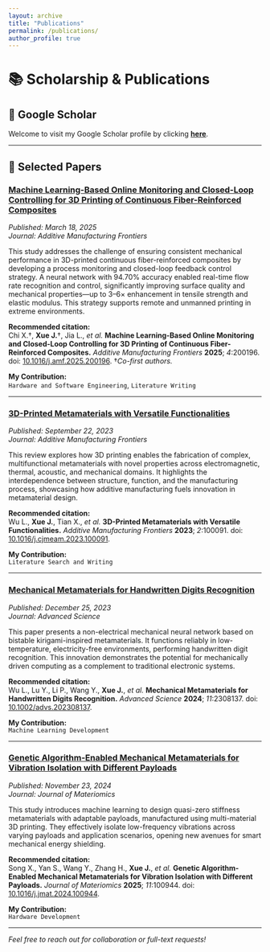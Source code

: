 ```yaml
---
layout: archive
title: "Publications"
permalink: /publications/
author_profile: true
---
```


# 📚 Scholarship & Publications

## 🔗 Google Scholar  
Welcome to visit my Google Scholar profile by clicking [**here**](https://scholar.google.com/citations?user=oS-BHzcAAAAJ&hl=en).

---

## 📄 Selected Papers

### [**Machine Learning-Based Online Monitoring and Closed-Loop Controlling for 3D Printing of Continuous Fiber-Reinforced Composites**](https://www.sciencedirect.com/science/article/pii/S2950431725000061)  
*Published: March 18, 2025*  
*Journal: Additive Manufacturing Frontiers*

This study addresses the challenge of ensuring consistent mechanical performance in 3D-printed continuous fiber-reinforced composites by developing a process monitoring and closed-loop feedback control strategy. A neural network with 94.70% accuracy enabled real-time flow rate recognition and control, significantly improving surface quality and mechanical properties—up to 3–6× enhancement in tensile strength and elastic modulus. This strategy supports remote and unmanned printing in extreme environments.

**Recommended citation:**  
Chi X.†, **Xue J.**†, Jia L., *et al.* **Machine Learning-Based Online Monitoring and Closed-Loop Controlling for 3D Printing of Continuous Fiber-Reinforced Composites.** *Additive Manufacturing Frontiers* **2025**; *4*:200196. doi: [10.1016/j.amf.2025.200196](https://doi.org/10.1016/j.amf.2025.200196). †*Co-first authors.*

**My Contribution:**  
`Hardware and Software Engineering`, `Literature Writing`

---

### [**3D-Printed Metamaterials with Versatile Functionalities**](https://www.sciencedirect.com/science/article/pii/S2772665723000302)  
*Published: September 22, 2023*  
*Journal: Additive Manufacturing Frontiers*

This review explores how 3D printing enables the fabrication of complex, multifunctional metamaterials with novel properties across electromagnetic, thermal, acoustic, and mechanical domains. It highlights the interdependence between structure, function, and the manufacturing process, showcasing how additive manufacturing fuels innovation in metamaterial design.

**Recommended citation:**  
Wu L., **Xue J.**, Tian X., *et al.* **3D-Printed Metamaterials with Versatile Functionalities.** *Additive Manufacturing Frontiers* **2023**; *2*:100091. doi: [10.1016/j.cjmeam.2023.100091](https://doi.org/10.1016/j.cjmeam.2023.100091).

**My Contribution:**  
`Literature Search and Writing`

---

###  [**Mechanical Metamaterials for Handwritten Digits Recognition**](https://advanced.onlinelibrary.wiley.com/doi/full/10.1002/advs.202308137)  
*Published: December 25, 2023*  
*Journal: Advanced Science*

This paper presents a non-electrical mechanical neural network based on bistable kirigami-inspired metamaterials. It functions reliably in low-temperature, electricity-free environments, performing handwritten digit recognition. This innovation demonstrates the potential for mechanically driven computing as a complement to traditional electronic systems.

**Recommended citation:**  
Wu L., Lu Y., Li P., Wang Y., **Xue J.**, *et al.* **Mechanical Metamaterials for Handwritten Digits Recognition.** *Advanced Science* **2024**; *11*:2308137. doi: [10.1002/advs.202308137](https://doi.org/10.1002/advs.202308137).

**My Contribution:**  
`Machine Learning Development`

---

### [**Genetic Algorithm-Enabled Mechanical Metamaterials for Vibration Isolation with Different Payloads**](https://www.sciencedirect.com/science/article/pii/S2352847824001837)  
*Published: November 23, 2024*  
*Journal: Journal of Materiomics*

This study introduces machine learning to design quasi-zero stiffness metamaterials with adaptable payloads, manufactured using multi-material 3D printing. They effectively isolate low-frequency vibrations across varying payloads and application scenarios, opening new avenues for smart mechanical energy shielding.

**Recommended citation:**  
Song X., Yan S., Wang Y., Zhang H., **Xue J.**, *et al.* **Genetic Algorithm-Enabled Mechanical Metamaterials for Vibration Isolation with Different Payloads.** *Journal of Materiomics* **2025**; *11*:100944. doi: [10.1016/j.jmat.2024.100944](https://doi.org/10.1016/j.jmat.2024.100944).

**My Contribution:**  
`Hardware Development`

---

*Feel free to reach out for collaboration or full-text requests!*
